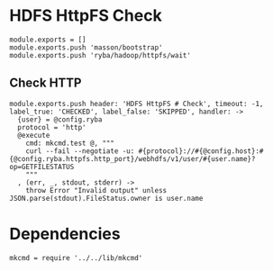 
# HDFS HttpFS Check

    module.exports = []
    module.exports.push 'masson/bootstrap'
    module.exports.push 'ryba/hadoop/httpfs/wait'

## Check HTTP
      
    module.exports.push header: 'HDFS HttpFS # Check', timeout: -1, label_true: 'CHECKED', label_false: 'SKIPPED', handler: ->
      {user} = @config.ryba
      protocol = 'http'
      @execute
        cmd: mkcmd.test @, """
        curl --fail --negotiate -u: #{protocol}://#{@config.host}:#{@config.ryba.httpfs.http_port}/webhdfs/v1/user/#{user.name}?op=GETFILESTATUS
        """
      , (err, _, stdout, stderr) ->
        throw Error "Invalid output" unless JSON.parse(stdout).FileStatus.owner is user.name


# Dependencies

    mkcmd = require '../../lib/mkcmd'
    
